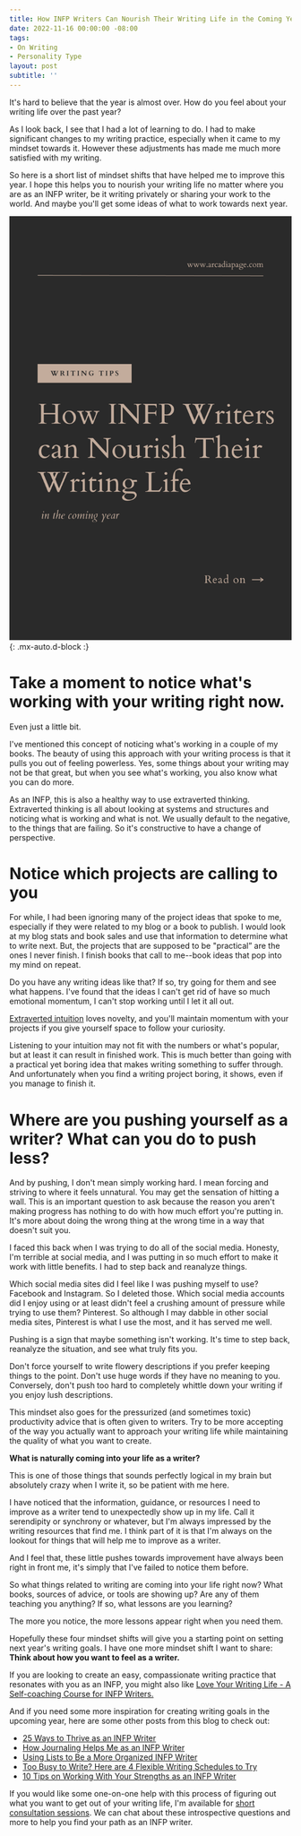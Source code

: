```yaml
---
title: How INFP Writers Can Nourish Their Writing Life in the Coming Year
date: 2022-11-16 00:00:00 -08:00
tags:
- On Writing
- Personality Type 
layout: post
subtitle: ''
---
```


It's hard to believe that the year is almost over. How do you feel about your writing life over the past year?

As I look back, I see that I had a lot of learning to do. I had to make significant changes to my writing practice, especially when it came to my mindset towards it. However these adjustments has made me much more satisfied with my writing.

So here is a short list of mindset shifts that have helped me to improve this year. I hope this helps you to nourish your writing life no matter where you are as an INFP writer, be it writing privately or sharing your work to the world. And maybe you'll get some ideas of what to work towards next year.

![How INFP Writers can Nourish Their Writing Life](/uploads/infp-writers-nourish-their-writing-in-the-upcoming-year.png "INFP Writers INFP Writing INFP Writer"){: .mx-auto.d-block :}

# Take a moment to notice what's working with your writing right now.

Even just a little bit.

I've mentioned this concept of noticing what's working in a couple of my books. The beauty of using this approach with your writing process is that it pulls you out of feeling powerless. Yes, some things about your writing may not be that great, but when you see what's working, you also know what you can do more.

As an INFP, this is also a healthy way to use extraverted thinking. Extraverted thinking is all about looking at systems and structures and noticing what is working and what is not. We usually default to the negative, to the things that are failing. So it's constructive to have a change of perspective.

# Notice which projects are calling to you

For while, I had been ignoring many of the project ideas that spoke to me, especially if they were related to my blog or a book to publish. I would look at my blog stats and book sales and use that information to determine what to write next. But, the projects that are supposed to be "practical” are the ones I never finish. I finish books that call to me--book ideas that pop into my mind on repeat.

Do you have any writing ideas like that? If so, try going for them and see what happens. I've found that the ideas I can't get rid of have so much emotional momentum, I can't stop working until I let it all out.

[Extraverted intuition](https://arcadiapage.com/2018/09/accepting-my-scattered-work-style-as.html) loves novelty, and you'll maintain momentum with your projects if you give yourself space to follow your curiosity.

Listening to your intuition may not fit with the numbers or what's popular, but at least it can result in finished work. This is much better than going with a practical yet boring idea that makes writing something to suffer through. And unfortunately when you find a writing project boring, it shows, even if you manage to finish it.

# Where are you pushing yourself as a writer? What can you do to push less?

And by pushing, I don't mean simply working hard. I mean forcing and striving to where it feels unnatural. You may get the sensation of hitting a wall. This is an important question to ask because the reason you aren't making progress has nothing to do with how much effort you're putting in. It's more about doing the wrong thing at the wrong time in a way that doesn't suit you.

I faced this back when I was trying to do all of the social media. Honesty, I'm terrible at social media, and I was putting in so much effort to make it work with little benefits. I had to step back and reanalyze things.

Which social media sites did I feel like I was pushing myself to use? Facebook and Instagram. So I deleted those. Which social media accounts did I enjoy using or at least didn't feel a crushing amount of pressure while trying to use them? Pinterest. So although I may dabble in other social media sites, Pinterest is what I use the most, and it has served me well.

Pushing is a sign that maybe something isn't working. It's time to step back, reanalyze the situation, and see what truly fits you.

Don't force yourself to write flowery descriptions if you prefer keeping things to the point. Don't use huge words if they have no meaning to you. Conversely, don't push too hard to completely whittle down your writing if you enjoy lush descriptions.

This mindset also goes for the pressurized (and sometimes toxic) productivity advice that is often given to writers. Try to be more accepting of the way you actually want to approach your writing life while maintaining the quality of what you want to create.

**What is naturally coming into your life as a writer?**

This is one of those things that sounds perfectly logical in my brain but absolutely crazy when I write it, so be patient with me here.

I have noticed that the information, guidance, or resources I need to improve as a writer tend to unexpectedly show up in my life. Call it serendipity or synchrony or whatever, but I'm always impressed by the writing resources that find me. I think part of it is that I'm always on the lookout for things that will help me to improve as a writer.

And I feel that, these little pushes towards improvement have always been right in front me, it's simply that I've failed to notice them before.

So what things related to writing are coming into your life right now? What books, sources of advice, or tools are showing up? Are any of them teaching you anything? If so, what lessons are you learning?

The more you notice, the more lessons appear right when you need them.

Hopefully these four mindset shifts will give you a starting point on setting next year's writing goals. I have one more mindset shift I want to share: **Think about how you want to feel as a writer.**

If you are looking to create an easy, compassionate writing practice that resonates with you as an INFP, you might also like [Love Your Writing Life - A Self-coaching Course for INFP Writers.](https://payhip.com/b/l30Wi)

And if you need some more inspiration for creating writing goals in the upcoming year, here are some other posts from this blog to check out:

* [25 Ways to Thrive as an INFP Writer](https://arcadiapage.com/2020-10-09-25-ways-to-thrive-as-an-infp-writer/)
* [How Journaling Helps Me as an INFP Writer](https://arcadiapage.com/2020-07-30-how-journaling-helps-me-as-an-infp-writer/)
* [Using Lists to Be a More Organized INFP Writer](https://arcadiapage.com/2020-06-26-using-lists-to-be-a-more-organized-infp-writer/)
* [Too Busy to Write? Here are 4 Flexible Writing Schedules to Try](https://arcadiapage.com/2019/11/too-busy-to-write-here-are-4-flexible.html)
* [10 Tips on Working With Your Strengths as an INFP Writer](https://arcadiapage.com/2020/04/10-tips-on-working-with-your-strengths.html)

If you would like some one-on-one help with this process of figuring out what you want to get out of your writing life, I'm available for [short consultation sessions](https://payhip.com/b/cpVP0). We can chat about these introspective questions and more to help you find your path as an INFP writer.
